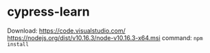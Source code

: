 # cypress-learn
Download:
https://code.visualstudio.com/
https://nodejs.org/dist/v10.16.3/node-v10.16.3-x64.msi
command: `npm install`